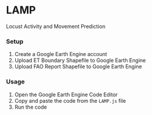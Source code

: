 # LAMP
Locust Activity and Movement Prediction

### Setup
1. Create a Google Earth Engine account
2. Upload ET Boundary Shapefile to Google Earth Engine
3. Upload FAO Report Shapefile to Google Earth Engine

### Usage
1. Open the Google Earth Engine Code Editor
2. Copy and paste the code from the `LAMP.js` file
3. Run the code
